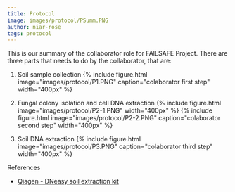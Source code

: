```yaml
---
title: Protocol
image: images/protocol/PSumm.PNG
author: niar-rose
tags: protocol
---
```


This is our summary of the collaborator role for FAILSAFE Project.
There are three parts that needs to do by the collaborator, that are:
1. Soil sample collection
  {%
  include figure.html
  image="images/protocol/P1.PNG"
  caption="colaborator first step"
  width="400px"
%}

2. Fungal colony isolation and cell DNA extraction
  {%
  include figure.html
  image="images/protocol/P2-1.PNG"
  width="400px"
%}
  {%
  include figure.html
  image="images/protocol/P2-2.PNG"
  caption="colaborator second step"
  width="400px"
%}

3. Soil DNA extraction
  {%
  include figure.html
  image="images/protocol/P3.PNG"
  caption="colaborator third step"
  width="400px"
%}

References
- [Qiagen - DNeasy soil extraction kit](https://www.qiagen.com/sg/resources/download.aspx?id=5a0517a7-711d-4085-8a28-2bb25fab828a&lang=en)
